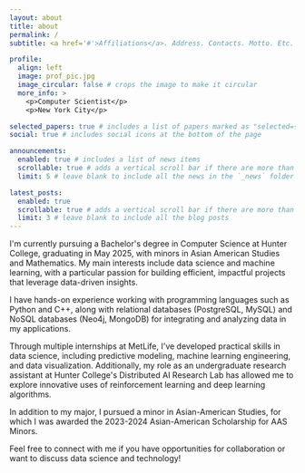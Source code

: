 ```yaml
---
layout: about
title: about
permalink: /
subtitle: <a href='#'>Affiliations</a>. Address. Contacts. Motto. Etc.

profile:
  align: left
  image: prof_pic.jpg
  image_circular: false # crops the image to make it circular
  more_info: >
    <p>Computer Scientist</p>
    <p>New York City</p>

selected_papers: true # includes a list of papers marked as "selected={true}"
social: true # includes social icons at the bottom of the page

announcements:
  enabled: true # includes a list of news items
  scrollable: true # adds a vertical scroll bar if there are more than 3 news items
  limit: 5 # leave blank to include all the news in the `_news` folder

latest_posts:
  enabled: true
  scrollable: true # adds a vertical scroll bar if there are more than 3 new posts items
  limit: 3 # leave blank to include all the blog posts
---
```


I'm currently pursuing a Bachelor's degree in Computer Science at Hunter College, graduating in May 2025, with minors in Asian American Studies and Mathematics. My main interests include data science and machine learning, with a particular passion for building efficient, impactful projects that leverage data-driven insights.

I have hands-on experience working with programming languages such as Python and C++, along with relational databases (PostgreSQL, MySQL) and NoSQL databases (Neo4j, MongoDB) for integrating and analyzing data in my applications.

Through multiple internships at MetLife, I've developed practical skills in data science, including predictive modeling, machine learning engineering, and data visualization. Additionally, my role as an undergraduate research assistant at Hunter College's Distributed AI Research Lab has allowed me to explore innovative uses of reinforcement learning and deep learning algorithms.

In addition to my major, I pursued a minor in Asian-American Studies, for which I was awarded the 2023-2024 Asian-American Scholarship for AAS Minors.

Feel free to connect with me if you have opportunities for collaboration or want to discuss data science and technology!
